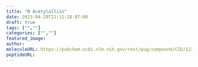 ```yaml
---
title: "N Acetylalliin"
date: 2023-04-20T21:12:18-07:00
draft: true
tags: ["",""]
categories: ["",""]
featured_image: 
author: 
moleculeURL: https://pubchem.ncbi.nlm.nih.gov/rest/pug/compound/CID/122164824/record/SDF/?record_type=3d&response_type=display
peptideURL:
---
```

